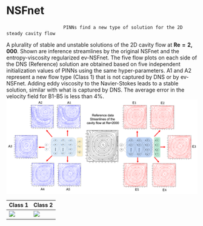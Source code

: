 # NSFnet      
                         PINNs find a new type of solution for the 2D steady cavity flow

A plurality of stable and unstable solutions of the 2D cavity flow at $\boldsymbol{Re=2,000}$. Shown are inference streamlines by the original NSFnet and the entropy-viscosity regularized ev-NSFnet. The five flow plots on each side of the DNS (Reference) solution are obtained based on five independent initialization values of PINNs using the same hyper-parameters. A1 and A2 represent a new flow type (Class 1) that is not captured by DNS or by ev-NSFnet. Adding eddy viscosity to the Navier-Stokes leads to a stable solution, similar with what is captured by DNS. The average error in the velocity field for B1-B5 is less than 4\%.
![](https://github.com/Scien42/NSFnet/blob/main/resources/ev_NSFnet.png)

Class 1 | Class 2
--- | ---
![](https://github.com/Scien42/NSFnet/blob/main/Re2K_class1.gif) | ![](https://github.com/Scien42/NSFnet/blob/main/resources/Re2K_Class2.gif) 








